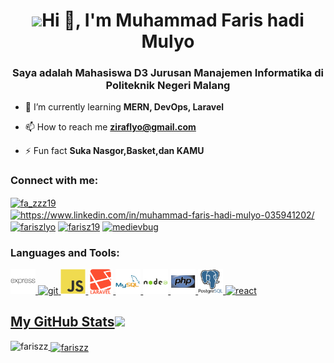 <h1 align="center"><img src="https://emojis.slackmojis.com/emojis/images/1588315024/8823/hyperkitty.gif?1588315024" width="30" />Hi 👋, I'm Muhammad Faris hadi Mulyo</h1>
<h3 align="center">Saya adalah Mahasiswa D3 Jurusan Manajemen Informatika di Politeknik Negeri Malang</h3>

- 🌱 I’m currently learning **MERN, DevOps, Laravel**

- 📫 How to reach me **ziraflyo@gmail.com**

- ⚡ Fun fact **Suka Nasgor,Basket,dan KAMU**

<h3 align="left">Connect with me:</h3>
<p align="left">
<a href="https://twitter.com/fa_zzz19" target="blank"><img align="center" src="https://raw.githubusercontent.com/rahuldkjain/github-profile-readme-generator/master/src/images/icons/Social/twitter.svg" alt="fa_zzz19" height="30" width="40" /></a>
<a href="https://linkedin.com/in/https://www.linkedin.com/in/muhammad-faris-hadi-mulyo-035941202/" target="blank"><img align="center" src="https://raw.githubusercontent.com/rahuldkjain/github-profile-readme-generator/master/src/images/icons/Social/linked-in-alt.svg" alt="https://www.linkedin.com/in/muhammad-faris-hadi-mulyo-035941202/" height="30" width="40" /></a>
<a href="https://instagram.com/fariszlyo" target="blank"><img align="center" src="https://raw.githubusercontent.com/rahuldkjain/github-profile-readme-generator/master/src/images/icons/Social/instagram.svg" alt="fariszlyo" height="30" width="40" /></a>
<a href="https://dribbble.com/farisz19" target="blank"><img align="center" src="https://raw.githubusercontent.com/rahuldkjain/github-profile-readme-generator/master/src/images/icons/Social/dribbble.svg" alt="farisz19" height="30" width="40" /></a>
<a href="https://www.hackerrank.com/medievbug" target="blank"><img align="center" src="https://raw.githubusercontent.com/rahuldkjain/github-profile-readme-generator/master/src/images/icons/Social/hackerrank.svg" alt="medievbug" height="30" width="40" /></a>
</p>

<h3 align="left">Languages and Tools:</h3>
<p align="left"> <a href="https://expressjs.com" target="_blank"> <img src="https://raw.githubusercontent.com/devicons/devicon/master/icons/express/express-original-wordmark.svg" alt="express" width="40" height="40"/> </a> <a href="https://git-scm.com/" target="_blank"> <img src="https://www.vectorlogo.zone/logos/git-scm/git-scm-icon.svg" alt="git" width="40" height="40"/> </a> <a href="https://developer.mozilla.org/en-US/docs/Web/JavaScript" target="_blank"> <img src="https://raw.githubusercontent.com/devicons/devicon/master/icons/javascript/javascript-original.svg" alt="javascript" width="40" height="40"/> </a> <a href="https://laravel.com/" target="_blank"> <img src="https://raw.githubusercontent.com/devicons/devicon/master/icons/laravel/laravel-plain-wordmark.svg" alt="laravel" width="40" height="40"/> </a> <a href="https://www.mysql.com/" target="_blank"> <img src="https://raw.githubusercontent.com/devicons/devicon/master/icons/mysql/mysql-original-wordmark.svg" alt="mysql" width="40" height="40"/> </a> <a href="https://nodejs.org" target="_blank"> <img src="https://raw.githubusercontent.com/devicons/devicon/master/icons/nodejs/nodejs-original-wordmark.svg" alt="nodejs" width="40" height="40"/> </a> <a href="https://www.php.net" target="_blank"> <img src="https://raw.githubusercontent.com/devicons/devicon/master/icons/php/php-original.svg" alt="php" width="40" height="40"/> </a> <a href="https://www.postgresql.org" target="_blank"> <img src="https://raw.githubusercontent.com/devicons/devicon/master/icons/postgresql/postgresql-original-wordmark.svg" alt="postgresql" width="40" height="40"/> </a> <a href="https://reactjs.org/" target="_blank"> <img src="https://raw.githubusercontent.com/devicons/devicon/master/icons/golang/golang-original-wordmark.svg" alt="react" width="40" height="40"/> </a> <a href="https://tailwindcss.com/" target="_blank">


<h2>My GitHub Stats<img src="https://media.giphy.com/media/VgCDAzcKvsR6OM0uWg/giphy.gif" width="50"> </h2>

<p><img align="left" src="https://github-readme-stats.vercel.app/api/top-langs?username=fariszz&show_icons=true&locale=en&layout=compact" alt="fariszz" /></p>

<p>&nbsp;<img align="center" src="https://github-readme-stats.vercel.app/api?username=fariszz&show_icons=true&locale=en" alt="fariszz" /></p>
